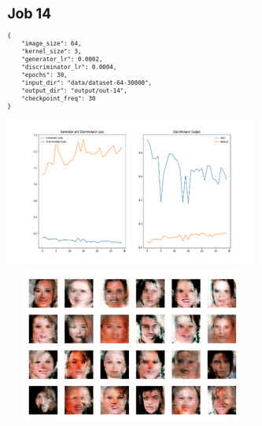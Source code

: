
Job 14
======


```
{
    "image_size": 64,
    "kernel_size": 3,
    "generator_lr": 0.0002,
    "discriminator_lr": 0.0004,
    "epochs": 30,
    "input_dir": "data/dataset-64-30000",
    "output_dir": "output/out-14",
    "checkpoint_freq": 30
}
```  
<p align="center">
    <img src="images/plot14.png" height="300"/>
</p>  
<p align="center">
    <img src="images/output14.png" height="300"/>
</p>